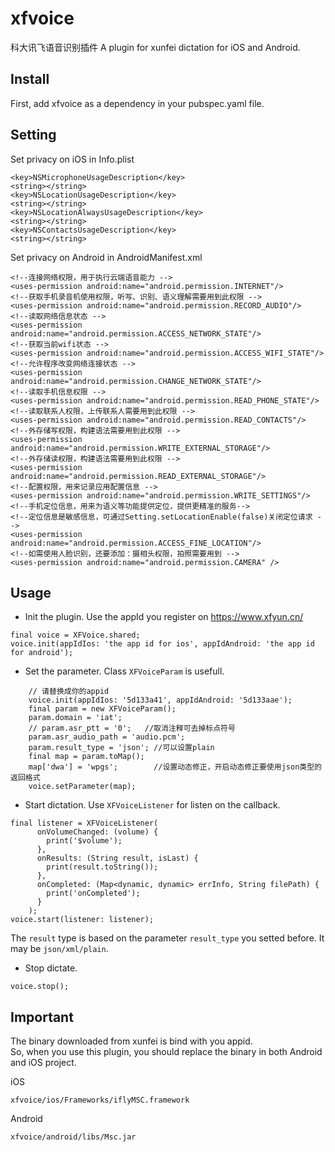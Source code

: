 # xfvoice

科大讯飞语音识别插件
A plugin for xunfei dictation for iOS and Android.

## Install

First, add xfvoice as a dependency in your pubspec.yaml file.

## Setting

Set privacy on iOS in Info.plist

```
<key>NSMicrophoneUsageDescription</key>
<string></string>
<key>NSLocationUsageDescription</key>
<string></string>
<key>NSLocationAlwaysUsageDescription</key>
<string></string>
<key>NSContactsUsageDescription</key>
<string></string>
```

Set privacy on Android in AndroidManifest.xml
```
<!--连接网络权限，用于执行云端语音能力 -->
<uses-permission android:name="android.permission.INTERNET"/>
<!--获取手机录音机使用权限，听写、识别、语义理解需要用到此权限 -->
<uses-permission android:name="android.permission.RECORD_AUDIO"/>
<!--读取网络信息状态 -->
<uses-permission android:name="android.permission.ACCESS_NETWORK_STATE"/>
<!--获取当前wifi状态 -->
<uses-permission android:name="android.permission.ACCESS_WIFI_STATE"/>
<!--允许程序改变网络连接状态 -->
<uses-permission android:name="android.permission.CHANGE_NETWORK_STATE"/>
<!--读取手机信息权限 -->
<uses-permission android:name="android.permission.READ_PHONE_STATE"/>
<!--读取联系人权限，上传联系人需要用到此权限 -->
<uses-permission android:name="android.permission.READ_CONTACTS"/>
<!--外存储写权限，构建语法需要用到此权限 -->
<uses-permission android:name="android.permission.WRITE_EXTERNAL_STORAGE"/>
<!--外存储读权限，构建语法需要用到此权限 -->
<uses-permission android:name="android.permission.READ_EXTERNAL_STORAGE"/>
<!--配置权限，用来记录应用配置信息 -->
<uses-permission android:name="android.permission.WRITE_SETTINGS"/>
<!--手机定位信息，用来为语义等功能提供定位，提供更精准的服务-->
<!--定位信息是敏感信息，可通过Setting.setLocationEnable(false)关闭定位请求 -->
<uses-permission android:name="android.permission.ACCESS_FINE_LOCATION"/>
<!--如需使用人脸识别，还要添加：摄相头权限，拍照需要用到 -->
<uses-permission android:name="android.permission.CAMERA" />
```

## Usage

- Init the plugin. Use the appId you register on https://www.xfyun.cn/
```
final voice = XFVoice.shared;
voice.init(appIdIos: 'the app id for ios', appIdAndroid: 'the app id for android');
```
- Set the parameter. Class `XFVoiceParam` is usefull.
```
    // 请替换成你的appid
    voice.init(appIdIos: '5d133a41', appIdAndroid: '5d133aae');
    final param = new XFVoiceParam();
    param.domain = 'iat';
    // param.asr_ptt = '0';   //取消注释可去掉标点符号
    param.asr_audio_path = 'audio.pcm';
    param.result_type = 'json'; //可以设置plain
    final map = param.toMap();
    map['dwa'] = 'wpgs';        //设置动态修正，开启动态修正要使用json类型的返回格式
    voice.setParameter(map);
```

- Start dictation. Use `XFVoiceListener` for listen on the callback.
```
final listener = XFVoiceListener(
      onVolumeChanged: (volume) {
        print('$volume');
      },
      onResults: (String result, isLast) {
        print(result.toString());
      },
      onCompleted: (Map<dynamic, dynamic> errInfo, String filePath) {
        print('onCompleted');
      }
    );
voice.start(listener: listener);
```
The `result` type is based on the parameter `result_type` you setted before. It may be `json/xml/plain`.

- Stop dictate.

```
voice.stop();
```

## Important
The binary downloaded from xunfei is bind with you appid.  
So, when you use this plugin, you should replace the binary in both Android and iOS project.

iOS
```
xfvoice/ios/Frameworks/iflyMSC.framework
```

Android
```
xfvoice/android/libs/Msc.jar
```
